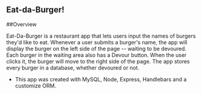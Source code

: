## Eat-da-Burger!

##Overview

Eat-Da-Burger is a restaurant app that lets users input the names of burgers they'd like to eat.  Whenever a user submits a burger's name, the app will display the burger on the left side of the page -- waiting to be devoured.  Each burger in the waiting area also has a Devour button. When the user clicks it, the burger will move to the right side of the page.  The app stores every burger in a database, whether devoured or not.

* This app was created with MySQL, Node, Express, Handlebars and a customize ORM.